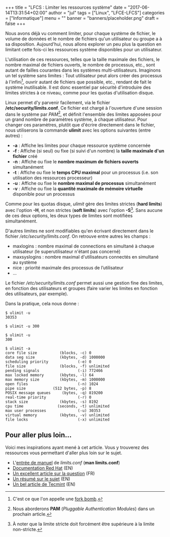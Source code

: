 +++
title      = "LFCS : Limiter les ressources système"
date       = "2017-06-14T13:31:54+02:00"
author     = "jul"
tags       = ["Linux", "LFCE-LFCS"]
categories = ["Informatique"]
menu       = ""
banner     = "banners/placeholder.png"
draft      = false
+++

<!-- â ê î ô û -->
<!-- é è ù à -->

Nous avons déjà vu comment limiter, pour chaque système de fichier, le volume de données et le nombre de fichiers qu'un utilisateur ou groupe a à sa disposition. Aujourd'hui, nous allons explorer un peu plus la question en limitant cette fois-ci les ressources système disponibles pour un utilisateur. 

L'utilisation de ces ressources, telles que la taille maximale des fichiers, le nombre maximal de fichiers ouverts, le nombre de processus, etc., sont autant de failles courantes dans les systèmes multi-utilisateurs. Imaginons un tel système sans limites : Tout utilisateur peut alors créer des processus à l'infini[^1], ouvrir autant de fichiers que possible, etc., rendant de fait le système inutilisable. Il est donc essentiel par sécurité d'introduire des limites strictes à ce niveau, comme pour les quotas d'utilisation disque.

[^1]: C'est ce que l'on appelle une [fork bomb](https://www.admin-linux.fr/?p=7530).

Linux permet d'y parvenir facilement, via le fichier **/etc/security/limits.conf**. Ce fichier est chargé à l'ouverture d'une session dans le système par _PAM_[^2], et définit l'ensemble des limites apposées pour un grand nombre de paramètres système, à chaque utilisateur. Pour changer ces paramètres, plutôt que d'écrire directement dans le fichier, nous utiliserons la commande **ulimit** avec les options suivantes (entre autres) :

- **-a** : Affiche les limites pour chaque ressource système concernée
- **-f** : Affiche (si seul) ou fixe (si suivi d'un nombre) la **taille maximale d'un fichier** créé
- **-n** : Affiche ou fixe le **nombre maximum de fichiers ouverts** simultanément
- **-t** : Affiche ou fixe le **temps CPU maximal** pour un processus (i.e. son utilisation des ressources processeur)
- **-u** : Affiche ou fixe le **nombre maximal de processus** simultanément
- **-v** : Affiche ou fixe la **quantité maximale de mémoire virtuelle** disponible pour un processus

Comme pour les quotas disque, _ulimit_ gère des limites strictes (**hard limits**) avec l'option **-H**, et non strictes (**soft limits**) avec l'option **-S**[^3]. Sans aucune de ces deux options, les deux types de limites sont motifiées simultanément.

[^2]: Nous aborderons **PAM** (_Pluggable Authentication Modules_) dans un prochain article.
[^3]: À noter que la limite stricte doit forcément être supérieure à la limite non-stricte.

D'autres limites ne sont modifiables qu'en écrivant directement dans le fichier _/etc/security/limits.conf_. On retrouve entre autres les champs :

- maxlogins : nombre maximal de connections en simultané à chaque utilisateur (le superutilisateur n'étant pas concerné)
- maxsyslogins : nombre maximal d'utilisateurs connectés en simultané au système
- nice : priorité maximale des processus de l’utilisateur
- ...

Le fichier _/etc/security/limits.conf_ permet aussi une gestion fine des limites, en fonction des utilisateurs et groupes (faire varier les limites en fonction des utilisateurs, par exemple).

Dans la pratique, cela nous donne :

	$ ulimit -u
	30353

	$ ulimit -u 300

	$ ulimit -u
	300

	$ ulimit -a
	core file size          (blocks, -c) 0
	data seg size           (kbytes, -d) 1000000
	scheduling priority             (-e) 0
	file size               (blocks, -f) unlimited
	pending signals                 (-i) 772466
	max locked memory       (kbytes, -l) 64
	max memory size         (kbytes, -m) 1000000
	open files                      (-n) 1024
	pipe size            (512 bytes, -p) 8
	POSIX message queues     (bytes, -q) 819200
	real-time priority              (-r) 0
	stack size              (kbytes, -s) 8192
	cpu time               (seconds, -t) unlimited
	max user processes              (-u) 30353
	virtual memory          (kbytes, -v) unlimited
	file locks                      (-x) unlimited


## Pour aller plus loin...

Voici mes inspirations ayant mené à cet article. Vous y trouverez des ressources vous permettant d'aller plus loin sur le sujet.

- L'[entrée de manuel](https://ss64.com/bash/ulimit.html) de _limits.conf_ (**man limits.conf**)
- [Documentation Red Hat](https://access.redhat.com/solutions/61334) (EN)
- [Un excellent article sur la question](https://www.admin-linux.fr/controle-des-ressources-systemes-ulimit/) (FR)
- [Un résumé sur le sujet](http://www.linuxhowtos.org/Tips%20and%20Tricks/ulimit.htm) (EN)
- [Un bel article de Tecmint](https://www.tecmint.com/set-limits-on-user-processes-using-ulimit-in-linux/) (EN)
